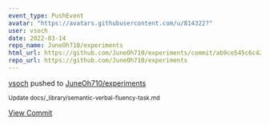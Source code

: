 ```yaml
---
event_type: PushEvent
avatar: "https://avatars.githubusercontent.com/u/814322?"
user: vsoch
date: 2022-03-14
repo_name: JuneOh710/experiments
html_url: https://github.com/JuneOh710/experiments/commit/ab9ce545c6c42d14317883dce39af5a3028d4e8f
repo_url: https://github.com/JuneOh710/experiments
---
```


<a href='https://github.com/vsoch' target='_blank'>vsoch</a> pushed to <a href='https://github.com/JuneOh710/experiments' target='_blank'>JuneOh710/experiments</a>

<small>Update docs/_library/semantic-verbal-fluency-task.md</small>

<a href='https://github.com/JuneOh710/experiments/commit/ab9ce545c6c42d14317883dce39af5a3028d4e8f' target='_blank'>View Commit</a>